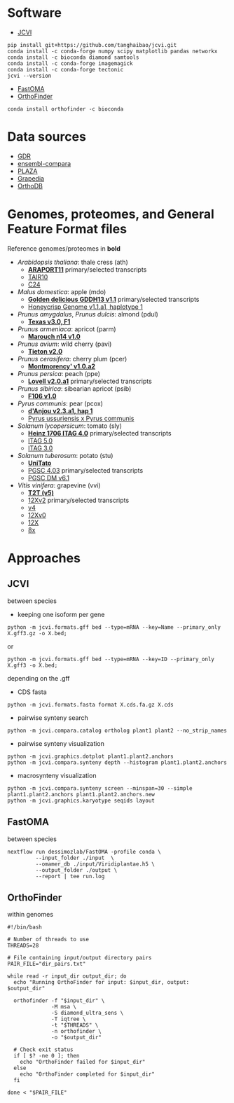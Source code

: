 # Software

* [JCVI](https://github.com/tanghaibao/jcvi)
```
pip install git+https://github.com/tanghaibao/jcvi.git
conda install -c conda-forge numpy scipy matplotlib pandas networkx
conda install -c bioconda diamond samtools
conda install -c conda-forge imagemagick
conda install -c conda-forge tectonic
jcvi --version
```
* [FastOMA](https://github.com/DessimozLab/FastOMA)
* [OrthoFinder](https://github.com/davidemms/OrthoFinder)
```
conda install orthofinder -c bioconda
```


# Data sources

* [GDR](https://www.rosaceae.org/)
* [ensembl-compara](https://ftp.ebi.ac.uk/ensemblgenomes/pub/plants/release-60/tsv/ensembl-compara/homologies/)
* [PLAZA](https://bioinformatics.psb.ugent.be/plaza/versions/plaza_v5_dicots/download/download)
* [Grapedia](https://grapedia.org/files-download/)
* [OrthoDB](https://www.orthodb.org/)

# Genomes, proteomes, and General Feature Format files

Reference genomes/proteomes in **bold**

* _Arabidopsis thaliana_: thale cress (ath)
  - [**ARAPORT11**](https://bioinformatics.psb.ugent.be/plaza.dev/_dev_instances/feedback/download/download) primary/selected transcripts
  - [TAIR10](https://phytozome-next.jgi.doe.gov/)
  - [C24](https://www.orthodb.org/)
* _Malus domestica_: apple (mdo)
  - [**Golden delicious GDDH13 v1.1**](https://bioinformatics.psb.ugent.be/plaza.dev/_dev_instances/feedback/download/download) primary/selected transcripts
  - [Honeycrisp Genome v1.1.a1, haplotype 1](https://www.rosaceae.org/species/malus/malus_x_domestica)
* _Prunus amygdalus_, _Prunus dulcis_: almond (pdul)
  - [**Texas v3.0, F1**](https://www.rosaceae.org/organism/24336)
* _Prunus armeniaca_: apricot (parm)
  - [**Marouch n14 v1.0**](https://www.rosaceae.org/organism/24338)
* _Prunus avium_: wild cherry (pavi)
  - [**Tieton v2.0**](https://www.rosaceae.org/organism/24337)
* _Prunus cerasifera_: cherry plum (pcer)
  - [**Montmorency' v1.0.a2**](https://www.rosaceae.org/organism/24337)
* _Prunus persica_: peach (ppe)
  - [**Lovell v2.0.a1**](https://bioinformatics.psb.ugent.be/plaza.dev/_dev_instances/feedback/download/download) primary/selected transcripts
* _Prunus sibirica_: sibearian apricot (psib)
  - [**F106 v1.0**](https://www.rosaceae.org/organism/26133)
* _Pyrus communis_: pear (pcox)
  - [**d'Anjou v2.3.a1, hap 1**](https://www.rosaceae.org/organism/24590)
  - [Pyrus ussuriensis x Pyrus communis](https://www.orthodb.org/)
* _Solanum lycopersicum_: tomato (sly)
  - [**Heinz 1706 ITAG 4.0**](https://bioinformatics.psb.ugent.be/plaza.dev/_dev_instances/feedback/download/download) primary/selected transcripts 
  - [ITAG 5.0](https://phytozome-next.jgi.doe.gov/)
  - [ITAG 3.0](https://solgenomics.net/ftp/genomes/Solanum_lycopersicum/annotation/)
* _Solanum tuberosum_: potato (stu)
  - [**UniTato**](https://unitato.nib.si/)
  - [PGSC 4.03](https://bioinformatics.psb.ugent.be/plaza.dev/_dev_instances/feedback/download/download) primary/selected transcripts
  - [PGSC DM v6.1](https://spuddb.uga.edu/dm_v6_1_download.shtml)
* _Vitis vinifera_: grapevine (vvi)
  - [**T2T (v5)**](https://grapedia.org/files-download/)
  - [12Xv2](https://bioinformatics.psb.ugent.be/plaza.dev/_dev_instances/feedback/download/download) primary/selected transcripts
  - [v4](https://grapedia.org/files-download/)
  - [12Xv0](https://grapedia.org/files-download/)
  - [12X](https://grapedia.org/files-download/)
  - [8x](https://grapedia.org/files-download/)



# Approaches

## JCVI

between species

* keeping one isoform per gene
```
python -m jcvi.formats.gff bed --type=mRNA --key=Name --primary_only X.gff3.gz -o X.bed;
```
or
```
python -m jcvi.formats.gff bed --type=mRNA --key=ID --primary_only X.gff3 -o X.bed;
```
depending on the .gff

* CDS fasta

```
python -m jcvi.formats.fasta format X.cds.fa.gz X.cds
```

* pairwise synteny search
```
python -m jcvi.compara.catalog ortholog plant1 plant2 --no_strip_names
```

* pairwise synteny visualization
```
python -m jcvi.graphics.dotplot plant1.plant2.anchors
python -m jcvi.compara.synteny depth --histogram plant1.plant2.anchors
```
* macrosynteny visualization
```
python -m jcvi.compara.synteny screen --minspan=30 --simple plant1.plant2.anchors plant1.plant2.anchors.new
python -m jcvi.graphics.karyotype seqids layout
```

## FastOMA

between species

```
nextflow run dessimozlab/FastOMA -profile conda \
         --input_folder ./input  \
         --omamer_db ./input/Viridiplantae.h5 \
         --output_folder ./output \
         --report | tee run.log
```

## OrthoFinder

within genomes

```
#!/bin/bash

# Number of threads to use
THREADS=28

# File containing input/output directory pairs
PAIR_FILE="dir_pairs.txt"

while read -r input_dir output_dir; do
  echo "Running OrthoFinder for input: $input_dir, output: $output_dir"
  
  orthofinder -f "$input_dir" \
              -M msa \
              -S diamond_ultra_sens \
              -T iqtree \
              -t "$THREADS" \
              -n orthofinder \
              -o "$output_dir"
  
  # Check exit status
  if [ $? -ne 0 ]; then
    echo "OrthoFinder failed for $input_dir"
  else
    echo "OrthoFinder completed for $input_dir"
  fi

done < "$PAIR_FILE"

```

